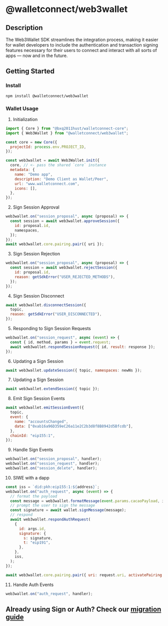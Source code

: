 # @walletconnect/web3wallet

## Description

The Web3Wallet SDK streamlines the integration process, making it easier for wallet developers to include the authentication and transaction signing features necessary for their users to connect and interact with all sorts of apps — now and in the future.

## Getting Started

### Install

```
npm install @walletconnect/web3wallet
```

### Wallet Usage

1. Initialization

```javascript
import { Core } from "@bxq2011hust/walletconnect-core";
import { Web3Wallet } from "@walletconnect/web3wallet";

const core = new Core({
  projectId: process.env.PROJECT_ID,
});

const web3wallet = await Web3Wallet.init({
  core, // <- pass the shared `core` instance
  metadata: {
    name: "Demo app",
    description: "Demo Client as Wallet/Peer",
    url: "www.walletconnect.com",
    icons: [],
  },
});
```

2. Sign Session Approval

```javascript
web3wallet.on("session_proposal", async (proposal) => {
  const session = await web3wallet.approveSession({
    id: proposal.id,
    namespaces,
  });
});
await web3wallet.core.pairing.pair({ uri });
```

3. Sign Session Rejection

```javascript
web3wallet.on("session_proposal", async (proposal) => {
  const session = await web3wallet.rejectSession({
    id: proposal.id,
    reason: getSdkError("USER_REJECTED_METHODS"),
  });
});
```

4. Sign Session Disconnect

```javascript
await web3wallet.disconnectSession({
  topic,
  reason: getSdkError("USER_DISCONNECTED"),
});
```

5. Responding to Sign Session Requests

```javascript
web3wallet.on("session_request", async (event) => {
  const { id, method, params } = event.request;
  await web3wallet.respondSessionRequest({ id, result: response });
});
```

6. Updating a Sign Session

```javascript
await web3wallet.updateSession({ topic, namespaces: newNs });
```

7. Updating a Sign Session

```javascript
await web3wallet.extendSession({ topic });
```

8. Emit Sign Session Events

```javascript
await web3wallet.emitSessionEvent({
  topic,
  event: {
    name: "accountsChanged",
    data: ["0xab16a96D359eC26a11e2C2b3d8f8B8942d5Bfcdb"],
  },
  chainId: "eip155:1",
});
```

9. Handle Sign Events

```javascript
web3wallet.on("session_proposal", handler);
web3wallet.on("session_request", handler);
web3wallet.on("session_delete", handler);
```

10. SIWE with a dapp

```javascript
const iss = `did:pkh:eip155:1:${address}`;
web3wallet.on("auth_request", async (event) => {
  // format the payload
  const message = web3wallet.formatMessage(event.params.cacaoPayload, iss);
  // prompt the user to sign the message
  const signature = await wallet.signMessage(message);
  // respond
  await web3wallet.respondAuthRequest(
    {
      id: args.id,
      signature: {
        s: signature,
        t: "eip191",
      },
    },
    iss,
  );
});

await web3wallet.core.pairing.pair({ uri: request.uri, activatePairing: true });
```

11. Handle Auth Events

```javascript
web3wallet.on("auth_request", handler);
```

## Already using Sign or Auth? Check our [migration guide](https://github.com/WalletConnect/web-examples/tree/main/wallets/react-web3wallet#migrate-from-sign-client-to-web3wallet)
